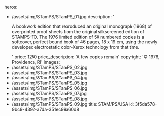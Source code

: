 heros:
  - /assets/img/STamPS/STamPS_01.jpg
description: '<p>A bookwork edition that reproduced an original monograph (1968) of overprinted proof sheets from the original silkscreened edition of STAMPS-TO. The 1976 limited edition of 50 numbered copies is a softcover, perfect bound book of 46 pages, 18 x 19 cm, using the newly developed electrostatic color-Xerox technology from that time.<br></p>'
price: 1250
price_description: 'A few copies remain'
copyright: '© 1976, Providence, RI'
images:
  - /assets/img/STamPS/STamPS_02.jpg
  - /assets/img/STamPS/STamPS_03.jpg
  - /assets/img/STamPS/STamPS_04.jpg
  - /assets/img/STamPS/STamPS_05.jpg
  - /assets/img/STamPS/STamPS_06.jpg
  - /assets/img/STamPS/STamPS_07.jpg
  - /assets/img/STamPS/STamPS_08.jpg
  - /assets/img/STamPS/STamPS_09.jpg
title: STAM/PS/USA
id: 3f5da578-9bc9-4392-a7da-351ec99a60d8
